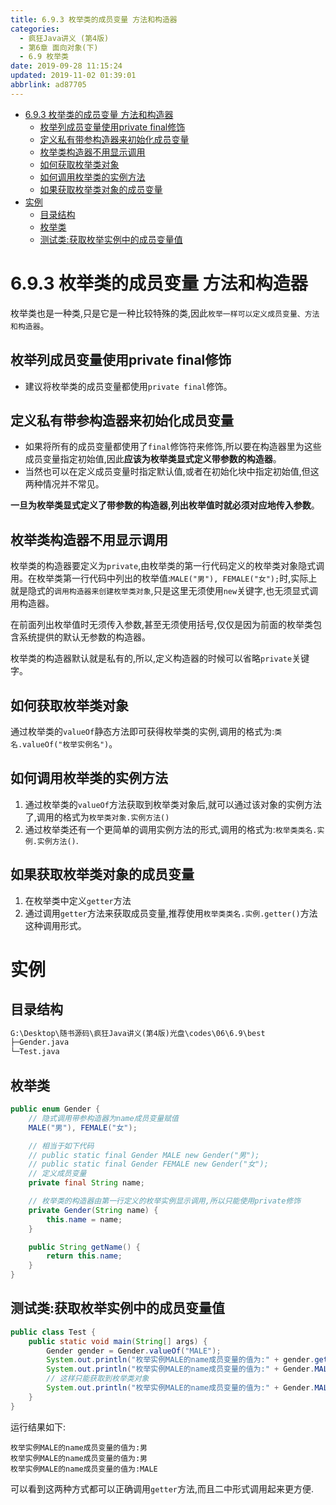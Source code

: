 ```yaml
---
title: 6.9.3 枚举类的成员变量 方法和构造器
categories: 
  - 疯狂Java讲义 (第4版)
  - 第6章 面向对象(下)
  - 6.9 枚举类
date: 2019-09-28 11:15:24
updated: 2019-11-02 01:39:01
abbrlink: ad87705
---
```

- [6.9.3 枚举类的成员变量 方法和构造器](/ReadingNotes/ad87705/#6-9-3-枚举类的成员变量-方法和构造器)
    - [枚举列成员变量使用private final修饰](/ReadingNotes/ad87705/#枚举列成员变量使用private-final修饰)
    - [定义私有带参构造器来初始化成员变量](/ReadingNotes/ad87705/#定义私有带参构造器来初始化成员变量)
    - [枚举类构造器不用显示调用](/ReadingNotes/ad87705/#枚举类构造器不用显示调用)
    - [如何获取枚举类对象](/ReadingNotes/ad87705/#如何获取枚举类对象)
    - [如何调用枚举类的实例方法](/ReadingNotes/ad87705/#如何调用枚举类的实例方法)
    - [如果获取枚举类对象的成员变量](/ReadingNotes/ad87705/#如果获取枚举类对象的成员变量)
- [实例](/ReadingNotes/ad87705/#实例)
    - [目录结构](/ReadingNotes/ad87705/#目录结构)
    - [枚举类](/ReadingNotes/ad87705/#枚举类)
    - [测试类:获取枚举实例中的成员变量值](/ReadingNotes/ad87705/#测试类-获取枚举实例中的成员变量值)

<!--more-->
<script src="https://cdn.bootcss.com/jquery/3.4.0/jquery.slim.min.js"></script>
<script>$(document).ready(function () {$(".post-body > ul:nth-child(1)").hide();});</script>

<!--end-->
<!--SSTStart-->
# 6.9.3 枚举类的成员变量 方法和构造器 #
枚举类也是一种类,只是它是一种比较特殊的类,因此`枚举一样可以定义成员变量、方法和构造器`。
## 枚举列成员变量使用private final修饰 ##
- 建议将枚举类的成员变量都使用`private final`修饰。

## 定义私有带参构造器来初始化成员变量 ##
- 如果将所有的成员变量都使用了`final`修饰符来修饰,所以要在构造器里为这些成员变量指定初始值,因此**应该为枚举类显式定义带参数的构造器**。
- 当然也可以在定义成员变量时指定默认值,或者在初始化块中指定初始值,但这两种情况并不常见。

**一旦为枚举类显式定义了带参数的构造器,列出枚举值时就必须对应地传入参数**。
## 枚举类构造器不用显示调用 ##
枚举类的构造器要定义为`private`,由枚举类的第一行代码定义的枚举类对象隐式调用。在枚举类第一行代码中列出的枚举值:`MALE("男"), FEMALE("女");`时,实际上就是隐式的`调用构造器来创建枚举类对象`,只是这里无须使用`new`关键字,也无须显式调用构造器。

在前面列出枚举值时无须传入参数,甚至无须使用括号,仅仅是因为前面的枚举类包含系统提供的默认无参数的构造器。

枚举类的构造器默认就是私有的,所以,定义构造器的时候可以省略`private`关键字。

## 如何获取枚举类对象 ##
通过枚举类的`valueOf`静态方法即可获得枚举类的实例,调用的格式为:`类名.valueOf("枚举实例名")`。
## 如何调用枚举类的实例方法 ##
1. 通过枚举类的`valueOf`方法获取到枚举类对象后,就可以通过该对象的实例方法了,调用的格式为`枚举类对象.实例方法()`
2. 通过枚举类还有一个更简单的调用实例方法的形式,调用的格式为:`枚举类类名.实例.实例方法()`.

## 如果获取枚举类对象的成员变量 ##
1. 在枚举类中定义`getter`方法
2. 通过调用`getter`方法来获取成员变量,推荐使用`枚举类类名.实例.getter()`方法这种调用形式。

<!--SSTStop-->

# 实例 #
## 目录结构 ##
```cmd
G:\Desktop\随书源码\疯狂Java讲义(第4版)光盘\codes\06\6.9\best
├─Gender.java
└─Test.java
```
## 枚举类 ##
```java
public enum Gender {
	// 隐式调用带参构造器为name成员变量赋值
	MALE("男"), FEMALE("女");

	// 相当于如下代码
	// public static final Gender MALE new Gender("男");
	// public static final Gender FEMALE new Gender("女");
	// 定义成员变量
	private final String name;

	// 枚举类的构造器由第一行定义的枚举实例显示调用,所以只能使用private修饰
	private Gender(String name) {
		this.name = name;
	}

	public String getName() {
		return this.name;
	}
}
```
## 测试类:获取枚举实例中的成员变量值 ##
```java
public class Test {
    public static void main(String[] args) {
        Gender gender = Gender.valueOf("MALE");
        System.out.println("枚举实例MALE的name成员变量的值为:" + gender.getName());
        System.out.println("枚举实例MALE的name成员变量的值为:" + Gender.MALE.getName());
        // 这样只能获取到枚举类对象
        System.out.println("枚举实例MALE的name成员变量的值为:" + Gender.MALE);
    }
}
```
运行结果如下:
```
枚举实例MALE的name成员变量的值为:男
枚举实例MALE的name成员变量的值为:男
枚举实例MALE的name成员变量的值为:MALE
```
可以看到这两种方式都可以正确调用`getter`方法,而且二中形式调用起来更方便.

